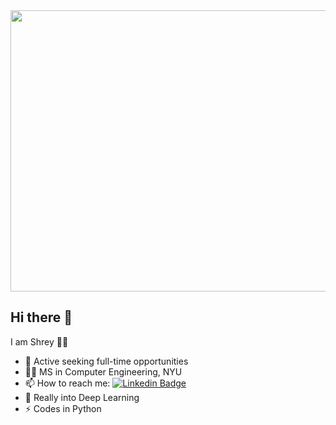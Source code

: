 <img align="center" width="600" height="450" src="https://mk0analyticsindf35n9.kinstacdn.com/wp-content/uploads/2018/12/developer-dribbble.gif">

## Hi there 👋

I am Shrey 👨‍💻

- 🔭 Active seeking full-time opportunities
- 👨‍🎓 MS in Computer Engineering, NYU
- 📫 How to reach me: [![Linkedin Badge](https://img.shields.io/badge/-LinkedIn-blue?style=flat-square&logo=Linkedin&logoColor=white&link=https://www.linkedin.com/in/shrey-jasuja/)](https://www.linkedin.com/in/shrey-jasuja/)
- 💙 Really into Deep Learning
- ⚡ Codes in Python
